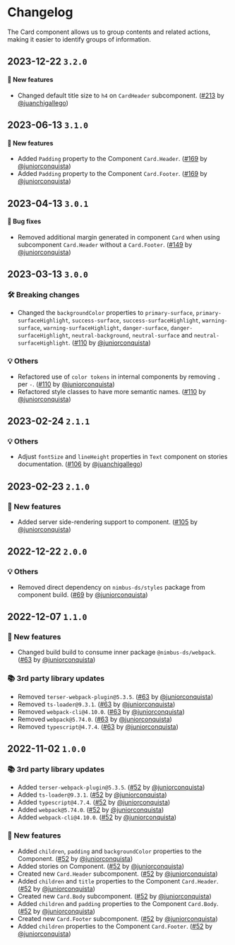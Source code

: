 # Changelog

The Card component allows us to group contents and related actions, making it easier to identify groups of information.

## 2023-12-22 `3.2.0`

#### 🎉 New features

- Changed default title size to `h4` on `CardHeader` subcomponent. ([#213](https://github.com/TiendaNube/nimbus-design-system/pull/213) by [@juanchigallego](https://github.com/juanchigallego))

## 2023-06-13 `3.1.0`

#### 🎉 New features

- Added `Padding` property to the Component `Card.Header`. ([#169](https://github.com/TiendaNube/nimbus-design-system/pull/169) by [@juniorconquista](https://github.com/juniorconquista))
- Added `Padding` property to the Component `Card.Footer`. ([#169](https://github.com/TiendaNube/nimbus-design-system/pull/169) by [@juniorconquista](https://github.com/juniorconquista))

## 2023-04-13 `3.0.1`

#### 🐛 Bug fixes

- Removed additional margin generated in component `Card` when using subcomponent `Card.Header` without a `Card.Footer`. ([#149](https://github.com/TiendaNube/nimbus-design-system/pull/149) by [@juniorconquista](https://github.com/juniorconquista))

## 2023-03-13 `3.0.0`

### 🛠 Breaking changes

- Changed the `backgroundColor` properties to `primary-surface`, `primary-surfaceHighlight`, `success-surface`, `success-surfaceHighlight`, `warning-surface`, `warning-surfaceHighlight`, `danger-surface`, `danger-surfaceHighlight`, `neutral-background`, `neutral-surface` and `neutral-surfaceHighlight`. ([#110](https://github.com/TiendaNube/nimbus-design-system/pull/110) by [@juniorconquista](https://github.com/juniorconquista))

### 💡 Others

- Refactored use of `color tokens` in internal components by removing `.` per `-`. ([#110](https://github.com/TiendaNube/nimbus-design-system/pull/110) by [@juniorconquista](https://github.com/juniorconquista))
- Refactored style classes to have more semantic names. ([#110](https://github.com/TiendaNube/nimbus-design-system/pull/110) by [@juniorconquista](https://github.com/juniorconquista))

## 2023-02-24 `2.1.1`

### 💡 Others

- Adjust `fontSize` and `lineHeight` properties in `Text` component on stories documentation. ([#106](https://github.com/TiendaNube/nimbus-design-system/pull/106) by [@juanchigallego](https://github.com/juanchigallego))

## 2023-02-23 `2.1.0`

### 🎉 New features

- Added server side-rendering support to component. ([#105](https://github.com/TiendaNube/nimbus-design-system/pull/105) by [@juniorconquista](https://github.com/juniorconquista))

## 2022-12-22 `2.0.0`

### 💡 Others

- Removed direct dependency on `nimbus-ds/styles` package from component build. ([#69](https://github.com/TiendaNube/nimbus-design-system/pull/69) by [@juniorconquista](https://github.com/juniorconquista))

## 2022-12-07 `1.1.0`

### 🎉 New features

- Changed build build to consume inner package `@nimbus-ds/webpack`. ([#63](https://github.com/TiendaNube/nimbus-design-system/pull/63) by [@juniorconquista](https://github.com/juniorconquista))

### 📚 3rd party library updates

- Removed `terser-webpack-plugin@5.3.5`. ([#63](https://github.com/TiendaNube/nimbus-design-system/pull/63) by [@juniorconquista](https://github.com/juniorconquista))
- Removed `ts-loader@9.3.1`. ([#63](https://github.com/TiendaNube/nimbus-design-system/pull/63) by [@juniorconquista](https://github.com/juniorconquista))
- Removed `webpack-cli@4.10.0`. ([#63](https://github.com/TiendaNube/nimbus-design-system/pull/63) by [@juniorconquista](https://github.com/juniorconquista))
- Removed `webpack@5.74.0`. ([#63](https://github.com/TiendaNube/nimbus-design-system/pull/63) by [@juniorconquista](https://github.com/juniorconquista))
- Removed `typescript@4.7.4`. ([#63](https://github.com/TiendaNube/nimbus-design-system/pull/63) by [@juniorconquista](https://github.com/juniorconquista))

## 2022-11-02 `1.0.0`

### 📚 3rd party library updates

- Added `terser-webpack-plugin@5.3.5`. ([#52](https://github.com/TiendaNube/nimbus-design-system/pull/52) by [@juniorconquista](https://github.com/juniorconquista))
- Added `ts-loader@9.3.1`. ([#52](https://github.com/TiendaNube/nimbus-design-system/pull/52) by [@juniorconquista](https://github.com/juniorconquista))
- Added `typescript@4.7.4`. ([#52](https://github.com/TiendaNube/nimbus-design-system/pull/52) by [@juniorconquista](https://github.com/juniorconquista))
- Added `webpack@5.74.0`. ([#52](https://github.com/TiendaNube/nimbus-design-system/pull/52) by [@juniorconquista](https://github.com/juniorconquista))
- Added `webpack-cli@4.10.0`. ([#52](https://github.com/TiendaNube/nimbus-design-system/pull/52) by [@juniorconquista](https://github.com/juniorconquista))

### 🎉 New features

- Added `children`, `padding` and `backgroundColor` properties to the Component. ([#52](https://github.com/TiendaNube/nimbus-design-system/pull/52) by [@juniorconquista](https://github.com/juniorconquista))
- Added stories on Component. ([#52](https://github.com/TiendaNube/nimbus-design-system/pull/52) by [@juniorconquista](https://github.com/juniorconquista))
- Created new `Card.Header` subcomponent. ([#52](https://github.com/TiendaNube/nimbus-design-system/pull/52) by [@juniorconquista](https://github.com/juniorconquista))
- Added `children` and `title` properties to the Component `Card.Header`. ([#52](https://github.com/TiendaNube/nimbus-design-system/pull/52) by [@juniorconquista](https://github.com/juniorconquista))
- Created new `Card.Body` subcomponent. ([#52](https://github.com/TiendaNube/nimbus-design-system/pull/52) by [@juniorconquista](https://github.com/juniorconquista))
- Added `children` and `padding` properties to the Component `Card.Body`. ([#52](https://github.com/TiendaNube/nimbus-design-system/pull/52) by [@juniorconquista](https://github.com/juniorconquista))
- Created new `Card.Footer` subcomponent. ([#52](https://github.com/TiendaNube/nimbus-design-system/pull/52) by [@juniorconquista](https://github.com/juniorconquista))
- Added `children` properties to the Component `Card.Footer`. ([#52](https://github.com/TiendaNube/nimbus-design-system/pull/52) by [@juniorconquista](https://github.com/juniorconquista))
